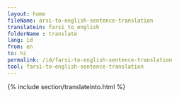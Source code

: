 ```yaml
---
layout: home
fileName: arsi-to-english-sentence-translation
translatein: farsi_to_english
folderName : translate
lang: id
from: en
to: hi
permalink: /id/farsi-to-english-sentence-translation
tool: farsi-to-english-sentence-translation
---
```

{% include section/translateinto.html %}